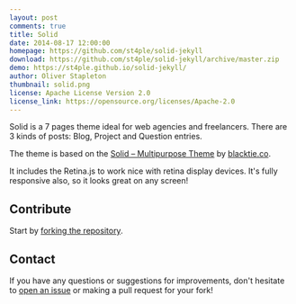 ```yaml
---
layout: post
comments: true
title: Solid
date: 2014-08-17 12:00:00
homepage: https://github.com/st4ple/solid-jekyll
download: https://github.com/st4ple/solid-jekyll/archive/master.zip
demo: https://st4ple.github.io/solid-jekyll/
author: Oliver Stapleton
thumbnail: solid.png
license: Apache License Version 2.0
license_link: https://opensource.org/licenses/Apache-2.0
---
```


Solid is a 7 pages theme ideal for web agencies and freelancers. There are 3 kinds of posts: Blog, Project and Question entries.

The theme is based on the [Solid – Multipurpose Theme](https://www.blacktie.co/2014/05/solid-multipurpose-theme/) by [blacktie.co](https://www.blacktie.co/).

It includes the Retina.js to work nice with retina display devices. It's fully responsive also, so it looks great on any screen!

## Contribute

Start by [forking the repository](https://github.com/st4ple/solid-jekyll/fork).

## Contact

If you have any questions or suggestions for improvements, don't hesitate to [open an issue](https://github.com/st4ple/solid-jekyll/issues/new) or making a pull request for your fork!
